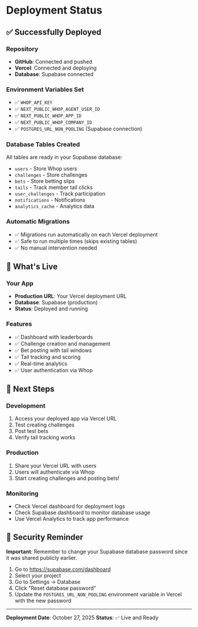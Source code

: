 # Deployment Status

## ✅ Successfully Deployed

### Repository
- **GitHub**: Connected and pushed
- **Vercel**: Connected and deploying
- **Database**: Supabase connected

### Environment Variables Set
- ✅ `WHOP_API_KEY`
- ✅ `NEXT_PUBLIC_WHOP_AGENT_USER_ID`
- ✅ `NEXT_PUBLIC_WHOP_APP_ID`
- ✅ `NEXT_PUBLIC_WHOP_COMPANY_ID`
- ✅ `POSTGRES_URL_NON_POOLING` (Supabase connection)

### Database Tables Created
All tables are ready in your Supabase database:
- `users` - Store Whop users
- `challenges` - Store challenges
- `bets` - Store betting slips
- `tails` - Track member tail clicks
- `user_challenges` - Track participation
- `notifications` - Notifications
- `analytics_cache` - Analytics data

### Automatic Migrations
- ✅ Migrations run automatically on each Vercel deployment
- ✅ Safe to run multiple times (skips existing tables)
- ✅ No manual intervention needed

## 🚀 What's Live

### Your App
- **Production URL**: Your Vercel deployment URL
- **Database**: Supabase (production)
- **Status**: Deployed and running

### Features
- ✅ Dashboard with leaderboards
- ✅ Challenge creation and management
- ✅ Bet posting with tail windows
- ✅ Tail tracking and scoring
- ✅ Real-time analytics
- ✅ User authentication via Whop

## 📝 Next Steps

### Development
1. Access your deployed app via Vercel URL
2. Test creating challenges
3. Post test bets
4. Verify tail tracking works

### Production
1. Share your Vercel URL with users
2. Users will authenticate via Whop
3. Start creating challenges and posting bets!

### Monitoring
- Check Vercel dashboard for deployment logs
- Check Supabase dashboard to monitor database usage
- Use Vercel Analytics to track app performance

## 🔐 Security Reminder

**Important**: Remember to change your Supabase database password since it was shared publicly earlier.

1. Go to https://supabase.com/dashboard
2. Select your project
3. Go to Settings → Database
4. Click "Reset database password"
5. Update the `POSTGRES_URL_NON_POOLING` environment variable in Vercel with the new password

---

**Deployment Date**: October 27, 2025
**Status**: ✅ Live and Ready


